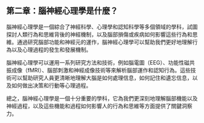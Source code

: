 ## 第二章：腦神經心理學是什麼？

腦神經心理學是一個綜合了神經科學、心理學和認知科學等多個領域的學科，試圖探討人類行為和思維背後的神經機制，以及腦部損傷或疾病如何影響這些行為和思維。通過研究腦部功能和神經元的運作，腦神經心理學可以幫助我們更好地理解行為以及心理過程的發生和發展機制。

腦神經心理學可以運用一系列研究方法和技術，例如腦電圖（EEG）、功能性磁共振成像（fMRI）、腦部刺激和神經成像技術等來解析腦部運作和認知行為。這些技術可以幫助研究人員更清晰地理解大腦是如何處理信息，如何記住和遺忘信息，以及如何做出决策和行動等心理過程。

總之，腦神經心理學是一個十分重要的學科，它為我們更深刻地理解腦部機能以及神經過程，以及這些機能和過程如何影響人的行為和思維等方面提供了關鍵洞察力。